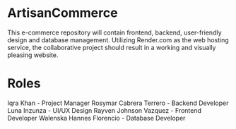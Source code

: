 # ArtisanCommerce
This e-commerce repository will contain frontend, backend, user-friendly design and database management. Utilizing Render.com as the web hosting service, the collaborative project should result in a working and visually pleasing website.

# Roles
Iqra Khan -	Project Manager
Rosymar Cabrera Terrero	- Backend Developer
Luna Inzunza - UI/UX Design
Rayven Johnson Vazquez - Frontend Developer
Walenska Hannes Florencio - Database Developer
